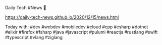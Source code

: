 Daily Tech #News 🐢

https://daily-tech-news.github.io/2020/12/15/news.html

Today with:
#dev #webdev #mobiledev
#cloud #cpp #csharp #dotnet #elixir #firefox #fsharp #java #javascript #pulumi #reactjs #rustlang #swift #typescript #vlang #ziglang

